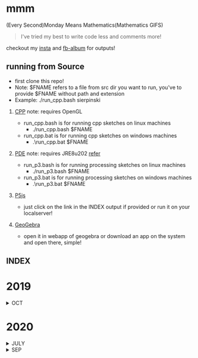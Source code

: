 # mmm
(Every Second)Monday Means Mathematics(Mathematics GIFS)

> I've tried my best to write code less and comments more!

checkout my [insta](https://instagram.com/49yatriyaan.love) and [fb-album](https://www.facebook.com/49yatriyaan.love/media_set?set=a.2416012425313137&type=3) for outputs!

## running from Source
- first clone this repo!
- Note: $FNAME refers to a file from src dir you want to run, you've to provide $FNAME without path and extension
- Example: ./run_cpp.bash sierpinski

1. [CPP](src/oglcpp)
    note: requires OpenGL
    - run_cpp.bash is for running cpp sketches on linux machines
        - ./run_cpp.bash $FNAME
    - run_cpp.bat is for running cpp sketches on windows machines
        - .\run_cpp.bat $FNAME

2. [PDE](src/p3py)
    note: requires JRE8u202 [refer](https://py.processing.org/tutorials/command-line/)
    - run_p3.bash is for running processing sketches on linux machines
        - ./run_p3.bash $FNAME
    - run_p3.bat is for running processing sketches on windows machines
        - .\run_p3.bat $FNAME

3. [P5js](src/p5js)
    - just click on the link in the INDEX output if provided or run it on your localserver!

4. [GeoGebra](src/ggb)
    - open it in webapp of geogebra or download an app on the system and open there, simple!

## INDEX

# 2019
<details>
<summary>OCT</summary>

#### 03
1. sierpinski.cpp [source](src/oglcpp/sierpinski/sierpinski.cpp) [output](https://www.facebook.com/49yatriyaan.love/videos/2416014465312933/)
#### 08
2. fibonaciSquares.py [source](src/p3py/fibonaciSquares/fibonaciSquares.py) [output](https://www.facebook.com/49yatriyaan.love/videos/2420369178210795/)

</details>

# 2020
<details>
<summary>JULY</summary>
    
### 20
1. taylor_sinx.ggb [source](src/ggb/taylor_sinx/taylor_sinx.ggb) [output](https://www.instagram.com/p/CC3qmhADWQD/)
</details>

<details>
<summary>SEP</summary>
    
### 09
1. wavefronts [source](src/p5js/wfs/index.html) 
    
    outputs:
    - [subsonic](https://www.instagram.com/p/CE5qDv_DPg4/)
    - [sonic](https://www.instagram.com/p/CE5qZT7jtML/)
    - [supersonic](https://www.instagram.com/p/CE5qt_FjrN7/)
    - [hypersonic](https://www.instagram.com/p/CE5ra8DjVI3/)

### 18
1. Spirals [source](src/ggb/Spirals/Spirals.ggb)

    outputs:
    - [Archemidean](https://www.instagram.com/p/CFR5pWMD9_P/)
    - [Fermat's](https://www.instagram.com/p/CFR6ivKjUHH/)

### 19
1. PDEs [source](src/p5js/PDEs/index.html) [output](https://www.instagram.com/p/CFUK8F3DNGM/)

</details>
